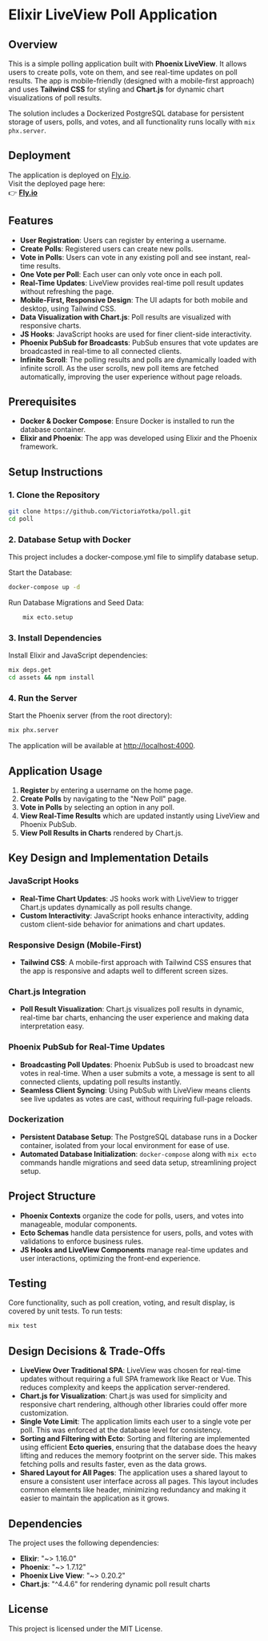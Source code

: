# Elixir LiveView Poll Application

## Overview

This is a simple polling application built with **Phoenix LiveView**. It allows users to create polls, vote on them, and see real-time updates on poll results. The app is mobile-friendly (designed with a mobile-first approach) and uses **Tailwind CSS** for styling and **Chart.js** for dynamic chart visualizations of poll results. 

The solution includes a Dockerized PostgreSQL database for persistent storage of users, polls, and votes, and all functionality runs locally with `mix phx.server`.

## Deployment

The application is deployed on [Fly.io](https://poll-divine-violet-5969.fly.dev/).  
Visit the deployed page here:  
👉 **[Fly.io](https://poll-divine-violet-5969.fly.dev/)**

## Features

- **User Registration**: Users can register by entering a username.
- **Create Polls**: Registered users can create new polls.
- **Vote in Polls**: Users can vote in any existing poll and see instant, real-time results.
- **One Vote per Poll**: Each user can only vote once in each poll.
- **Real-Time Updates**: LiveView provides real-time poll result updates without refreshing the page.
- **Mobile-First, Responsive Design**: The UI adapts for both mobile and desktop, using Tailwind CSS.
- **Data Visualization with Chart.js**: Poll results are visualized with responsive charts.
- **JS Hooks**: JavaScript hooks are used for finer client-side interactivity.
- **Phoenix PubSub for Broadcasts**: PubSub ensures that vote updates are broadcasted in real-time to all connected clients.
- **Infinite Scroll**: The polling results and polls are dynamically loaded with infinite scroll. As the user scrolls, new poll items are fetched automatically, improving the user experience without page reloads.


## Prerequisites

- **Docker & Docker Compose**: Ensure Docker is installed to run the database container.
- **Elixir and Phoenix**: The app was developed using Elixir and the Phoenix framework.

## Setup Instructions

### 1. Clone the Repository

```bash
git clone https://github.com/VictoriaYotka/poll.git
cd poll
```

### 2. Database Setup with Docker

This project includes a docker-compose.yml file to simplify database setup.

Start the Database:

```bash
docker-compose up -d
```

Run Database Migrations and Seed Data:

```bash
    mix ecto.setup
```

### 3. Install Dependencies

Install Elixir and JavaScript dependencies:

```bash
mix deps.get
cd assets && npm install
```

### 4. Run the Server

Start the Phoenix server (from the root directory):

```bash
mix phx.server
```

The application will be available at [http://localhost:4000](http://localhost:4000).

## Application Usage

1. **Register** by entering a username on the home page.
2. **Create Polls** by navigating to the "New Poll" page.
3. **Vote in Polls** by selecting an option in any poll.
4. **View Real-Time Results** which are updated instantly using LiveView and Phoenix PubSub.
5. **View Poll Results in Charts** rendered by Chart.js.

## Key Design and Implementation Details

### JavaScript Hooks
- **Real-Time Chart Updates**: JS hooks work with LiveView to trigger Chart.js updates dynamically as poll results change.
- **Custom Interactivity**: JavaScript hooks enhance interactivity, adding custom client-side behavior for animations and chart updates.

### Responsive Design (Mobile-First)
- **Tailwind CSS**: A mobile-first approach with Tailwind CSS ensures that the app is responsive and adapts well to different screen sizes.

### Chart.js Integration
- **Poll Result Visualization**: Chart.js visualizes poll results in dynamic, real-time bar charts, enhancing the user experience and making data interpretation easy.

### Phoenix PubSub for Real-Time Updates
- **Broadcasting Poll Updates**: Phoenix PubSub is used to broadcast new votes in real-time. When a user submits a vote, a message is sent to all connected clients, updating poll results instantly.
- **Seamless Client Syncing**: Using PubSub with LiveView means clients see live updates as votes are cast, without requiring full-page reloads.

### Dockerization
- **Persistent Database Setup**: The PostgreSQL database runs in a Docker container, isolated from your local environment for ease of use.
- **Automated Database Initialization**: `docker-compose` along with `mix ecto` commands handle migrations and seed data setup, streamlining project setup.

## Project Structure

- **Phoenix Contexts** organize the code for polls, users, and votes into manageable, modular components.
- **Ecto Schemas** handle data persistence for users, polls, and votes with validations to enforce business rules.
- **JS Hooks and LiveView Components** manage real-time updates and user interactions, optimizing the front-end experience.

## Testing

Core functionality, such as poll creation, voting, and result display, is covered by unit tests. To run tests:

```bash
mix test
```

## Design Decisions & Trade-Offs

- **LiveView Over Traditional SPA**: LiveView was chosen for real-time updates without requiring a full SPA framework like React or Vue. This reduces complexity and keeps the application server-rendered.
- **Chart.js for Visualization**: Chart.js was used for simplicity and responsive chart rendering, although other libraries could offer more customization.
- **Single Vote Limit**: The application limits each user to a single vote per poll. This was enforced at the database level for consistency.
- **Sorting and Filtering with Ecto**: Sorting and filtering are implemented using efficient **Ecto queries**, ensuring that the database does the heavy lifting and reduces the memory footprint on the server side. This makes fetching polls and results faster, even as the data grows.
- **Shared Layout for All Pages**: The application uses a shared layout to ensure a consistent user interface across all pages. This layout includes common elements like header, minimizing redundancy and making it easier to maintain the application as it grows.


## Dependencies

The project uses the following dependencies:

- **Elixir**: "~> 1.16.0"
- **Phoenix**: "~> 1.7.12"
- **Phoenix Live View**: "~> 0.20.2"
- **Chart.js**: "^4.4.6" for rendering dynamic poll result charts

## License

This project is licensed under the MIT License.
